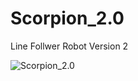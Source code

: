 # Scorpion_2.0
Line Follwer Robot Version 2

![Scorpion_2.0]([https://github.com/hasibkyau/Scorpion_2.0/blob/hasib/IMG_20220528_112928.jpg](https://github.com/hasibkyau/Scorpion_2.0/blob/master/IMG_20220528_112928.jpg))
